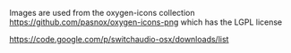 Images are used from the oxygen-icons collection https://github.com/pasnox/oxygen-icons-png which has the LGPL license

https://code.google.com/p/switchaudio-osx/downloads/list